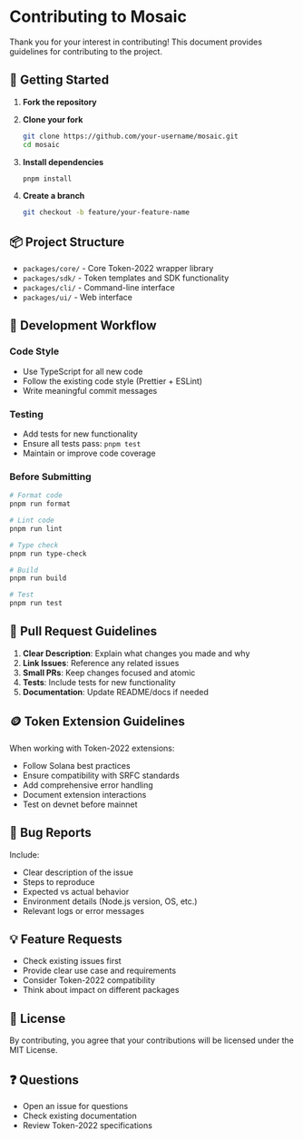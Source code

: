 # Contributing to Mosaic

Thank you for your interest in contributing! This document provides guidelines for contributing to the project.

## 🚀 Getting Started

1. **Fork the repository**
2. **Clone your fork**
   ```bash
   git clone https://github.com/your-username/mosaic.git
   cd mosaic
   ```

3. **Install dependencies**
   ```bash
   pnpm install
   ```

4. **Create a branch**
   ```bash
   git checkout -b feature/your-feature-name
   ```

## 📦 Project Structure

- `packages/core/` - Core Token-2022 wrapper library
- `packages/sdk/` - Token templates and SDK functionality  
- `packages/cli/` - Command-line interface
- `packages/ui/` - Web interface

## 🔧 Development Workflow

### Code Style
- Use TypeScript for all new code
- Follow the existing code style (Prettier + ESLint)
- Write meaningful commit messages

### Testing
- Add tests for new functionality
- Ensure all tests pass: `pnpm test`
- Maintain or improve code coverage

### Before Submitting
```bash
# Format code
pnpm run format

# Lint code  
pnpm run lint

# Type check
pnpm run type-check

# Build
pnpm run build

# Test
pnpm run test
```

## 📝 Pull Request Guidelines

1. **Clear Description**: Explain what changes you made and why
2. **Link Issues**: Reference any related issues
3. **Small PRs**: Keep changes focused and atomic
4. **Tests**: Include tests for new functionality
5. **Documentation**: Update README/docs if needed

## 🪙 Token Extension Guidelines

When working with Token-2022 extensions:

- Follow Solana best practices
- Ensure compatibility with SRFC standards
- Add comprehensive error handling
- Document extension interactions
- Test on devnet before mainnet

## 🐛 Bug Reports

Include:
- Clear description of the issue
- Steps to reproduce
- Expected vs actual behavior  
- Environment details (Node.js version, OS, etc.)
- Relevant logs or error messages

## 💡 Feature Requests

- Check existing issues first
- Provide clear use case and requirements
- Consider Token-2022 compatibility
- Think about impact on different packages

## 📄 License

By contributing, you agree that your contributions will be licensed under the MIT License.

## ❓ Questions

- Open an issue for questions
- Check existing documentation
- Review Token-2022 specifications 